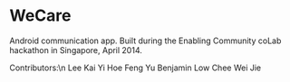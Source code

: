 # WeCare
Android communication app. Built during the Enabling Community coLab hackathon in Singapore, April 2014.

Contributors:\n
	Lee Kai Yi
	Hoe Feng Yu
	Benjamin Low
	Chee Wei Jie
